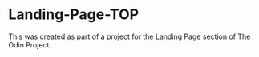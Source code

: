 # Landing-Page-TOP

This was created as part of a project for the Landing Page section of The Odin Project.